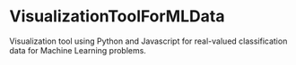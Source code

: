# VisualizationToolForMLData
Visualization tool using Python and Javascript for real-valued classification data for Machine Learning problems.
